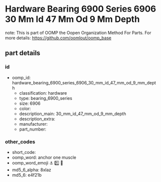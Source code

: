 # Hardware Bearing 6900 Series 6906 30 Mm Id 47 Mm Od 9 Mm Depth  

note: This is part of OOMP the Oopen Organization Method For Parts. For more details: https://github.com/oomlout/oomp_base

##  part details





### id
* oomp_id: hardware_bearing_6900_series_6906_30_mm_id_47_mm_od_9_mm_depth
  * classification: hardware
  * type: bearing_6900_series
  * size: 6906
  * color: 
  * description_main: 30_mm_id_47_mm_od_9_mm_depth
  * description_extra: 
  * manufacturer: 
  * part_number: 

### other_codes
* short_code: 
* oomp_word: anchor one muscle
* oomp_word_emoji :anchor: :one: :muscle:
* md5_6_alpha: 8xlaz
* md5_6: e4f21b
